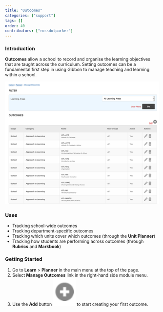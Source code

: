 ```yaml
---
title: "Outcomes"
categories: ["support"]
tags: []
order: 40
contributors: ["rossdotparker"]
---
```


### Introduction

**Outcomes** allow a school to record and organise the learning objectives that are taught across the curriculum. Setting outcomes can be a fundamental first step in using Gibbon to manage teaching and learning within a school.

![Support_User_Planner_Outcomes](<../../../img/teachers/outcomes.png>)

### Uses

*   Tracking school-wide outcomes
*   Tracking department-specific outcomes
*   Tracking which units cover which outcomes (through the **Unit Planner**)
*   Tracking how students are performing across outcomes (through **Rubrics** and **Markbook**)

### Getting Started

1.  Go to **Learn** > **Planner** in the main menu at the top of the page.
2.  Select **Manage Outcomes** link in the right-hand side module menu.
3.  Use the **Add** button ![page_new](/img/teachers/add-button.png?classes=inline) to start creating your first outcome.
